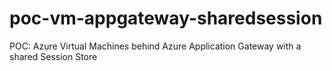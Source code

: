 # poc-vm-appgateway-sharedsession
POC: Azure Virtual Machines behind Azure Application Gateway with a shared Session Store
